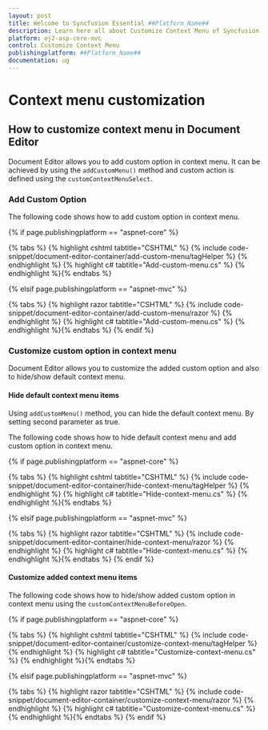 ```yaml
---
layout: post
title: Welcome to Syncfusion Essential ##Platform_Name##
description: Learn here all about Customize Context Menu of Syncfusion Essential ##Platform_Name## widgets based on HTML5 and jQuery.
platform: ej2-asp-core-mvc
control: Customize Context Menu
publishingplatform: ##Platform_Name##
documentation: ug
---
```



# Context menu customization

## How to customize context menu in Document Editor

Document Editor allows you to add custom option in context menu. It can be achieved by using the `addCustomMenu()` method and custom action is defined using the `customContextMenuSelect`.

### Add Custom Option

The following code shows how to add custom option in context menu.

{% if page.publishingplatform == "aspnet-core" %}

{% tabs %}
{% highlight cshtml tabtitle="CSHTML" %}
{% include code-snippet/document-editor-container/add-custom-menu/tagHelper %}
{% endhighlight %}
{% highlight c# tabtitle="Add-custom-menu.cs" %}
{% endhighlight %}{% endtabs %}

{% elsif page.publishingplatform == "aspnet-mvc" %}

{% tabs %}
{% highlight razor tabtitle="CSHTML" %}
{% include code-snippet/document-editor-container/add-custom-menu/razor %}
{% endhighlight %}
{% highlight c# tabtitle="Add-custom-menu.cs" %}
{% endhighlight %}{% endtabs %}
{% endif %}



### Customize custom option in context menu

Document Editor allows you to customize the added custom option and also to hide/show default context menu.

#### Hide default context menu items

Using `addCustomMenu()` method, you can hide the default context menu. By setting second parameter as true.

The following code shows how to hide default context menu and add custom option in context menu.

{% if page.publishingplatform == "aspnet-core" %}

{% tabs %}
{% highlight cshtml tabtitle="CSHTML" %}
{% include code-snippet/document-editor-container/hide-context-menu/tagHelper %}
{% endhighlight %}
{% highlight c# tabtitle="Hide-context-menu.cs" %}
{% endhighlight %}{% endtabs %}

{% elsif page.publishingplatform == "aspnet-mvc" %}

{% tabs %}
{% highlight razor tabtitle="CSHTML" %}
{% include code-snippet/document-editor-container/hide-context-menu/razor %}
{% endhighlight %}
{% highlight c# tabtitle="Hide-context-menu.cs" %}
{% endhighlight %}{% endtabs %}
{% endif %}



#### Customize added context menu items

The following code shows how to hide/show added custom option in context menu using the `customContextMenuBeforeOpen`.

{% if page.publishingplatform == "aspnet-core" %}

{% tabs %}
{% highlight cshtml tabtitle="CSHTML" %}
{% include code-snippet/document-editor-container/customize-context-menu/tagHelper %}
{% endhighlight %}
{% highlight c# tabtitle="Customize-context-menu.cs" %}
{% endhighlight %}{% endtabs %}

{% elsif page.publishingplatform == "aspnet-mvc" %}

{% tabs %}
{% highlight razor tabtitle="CSHTML" %}
{% include code-snippet/document-editor-container/customize-context-menu/razor %}
{% endhighlight %}
{% highlight c# tabtitle="Customize-context-menu.cs" %}
{% endhighlight %}{% endtabs %}
{% endif %}

